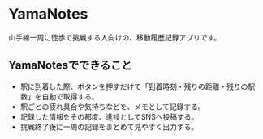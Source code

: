 # YamaNotes

山手線一周に徒歩で挑戦する人向けの、移動履歴記録アプリです。

## YamaNotesでできること

- 駅に到着した際、ボタンを押すだけで「到着時刻・残りの距離・残りの駅数」を自動で取得する。
- 駅ごとの疲れ具合や気持ちなどを、メモとして記録する。
- 記録した情報をその都度、進捗としてSNSへ投稿する。
- 挑戦終了後に一周の記録をまとめて見やすく出力する。
